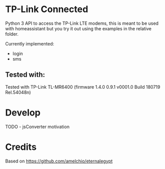 # TP-Link Connected
Python 3 API to access the TP-Link LTE modems, this is meant to be used with homeassistant but you try it out using the examples in the relative folder.

Currently implemented:

* login
* sms

## Tested with:
Tested with TP-Link TL-MR6400 (firmware 1.4.0 0.9.1 v0001.0 Build 180719 Rel.54048n)

# Develop
TODO - jsConverter motivation

# Credits
Based on https://github.com/amelchio/eternalegypt

